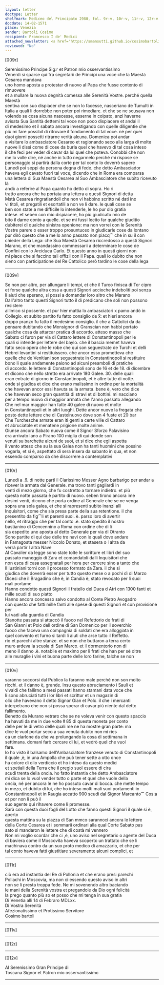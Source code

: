 ```yaml
---
layout: letter
doctype: Letter
shelfmark: Mediceo del Principato 2980, fol. 9r-v, 10r-v, 11r-v, 12r-v
docdate: 14-02-1571
place: Venezia
sender: Bartoli Cosimo
recipient: Francesco I de' Medici
attached_newsletter: <a href="https://smansutti.github.io/cosimobartoli/texts/3080_176/">3080_176</a>
reviewed: "No"
---
```


[009r]  
  
  
Serenissimo Principe Sig:r et Patron mio osservantissimo  
Venerdì si sparse qui fra segretarii de Principi una voce che la Maestà Cesarea mandava  
uno homo aposta a protestar di nuovo al Papa che fusse contento di rimuovere  
et a mullare la nuova degnità comessa alle Serenità Vostre. perché quella Maestà  
sentiva con suo dispiacer che se non lo facesse, nasceriano de Tumulti in  
Italia a quali li dorrebbe non poter poi rimediare. et che se ne scusava non  
volendo se cosa alcuna nascesse, esserne in colpato, anzi haverne  
avisata Sua Santità dettemi tal voce non poco dispiacere et andai il  
di medesimo et il sabato ancora investigando con quelle diligentie che  
più mi fare possibil di ritrovare il fondamento di tal voce. né per quei  
duoi giorni possetti ritrarne verità alcuna. Domenica poi andar  
a visitare lo ambasciatore Cesareo et ragionando seco alla larga di molte  
nuove li dissi come di cose da burla quel che havevo di tal cosa inteso  
il che feci per veder di cavar da lui quel che poteva. Conobbi che non  
me lo volle dire, né anche in tutto negarmelo perché mi rispose se  
personaggio si partirà dalla corte per tal conto lo doverrò sapere  
Lunedì poi seppi da persona degna di fede. che detto Ambasciador  
haveva egli cavato fuori tal voce, dicendo che in Roma era comparsa  
una lettera di Sua Maestà Cesarea al Suo Ambasciatore che subito ricevuto là  
andò a referire al Papa quanto ho detto di sopra. Ho ri  
tratto ancora che ha portata una lettera a questi Signori di detta  
Mstà Cesarea ringratiandoli che non vi habbino scritto né dati ino  
vi titoli, et pregatili et esortatili a non ve li dare. le quali cose se  
ben son state a me difficile lo intenderle, le ho pur dio gratia  
intese. et seben con mio dispiacere, ho più giudicato mio de  
bito il darne conto a quelle. et se mi fussi lecito far qualche giuditio  
dubiterei di qualche sinistra openione: ma non vorrei con le Serenità  
Vostre parere o esser troppo prosuntuoso in giudicarle cose da lontano  
pur dirò questo che a me lo anno passato non piacq⁀ che in su il con  
chieder della Lega: che Sua Maestà Cesarea riccredosso a questi Signori  
Marano, et che mandassino commessarii a determinare le cose de  
Confini con lo Arciduca Carlo. Et questo anno in questi giorni non  
mi piace che si faccino tali offizii con il Papa. quali io dubito che non  
sieno con participatione del Re Cattolico però tardino le cose della lega  
  
---  

[009v]  
  
  
Se non per altro, per allungare li tempi, et che il Turco finisca di Tor cipro  
et forse qualche altra cosa a questi Signori accioche indeboliti poi senza  
li aiuti che sperano, si possi a domandar loro altro che Marano  
Dall'altro tanto questi Signori tutto il dì predicano che soli non possono resistere  
allimico si possente. et pur hier mattia lo ambasciatori x pamo andò in  
Collegio. et subito partito fu fatto consiglio de x̅: et hieri ancora  
doppo pranzo fu fatto il medesimo consiglio. il che a Cattolici da da  
pensare dubitando che Monsignor di Granscian non habbi portato  
qualche cosa da attarcar pratica di accordo. atteso masso che  
Sabato ci furon per via di Cattaro lettere di Constantinopoli per le  
quali si intende per lettere del baylo. che il bascia memet haveva  
fatto seco opera che le robe che qui son seguestrate de Turchi et delli  
Hebrei levantini si restituissero. che ancor esso prometteva che  
quelle che de Venitiani son seguestrate in Constantinopoli si restituire  
bono li quale andamente paiono ad alcuni preamboli di pratiche  
di accordo. le lettere di Constantinopoli sono de 16 et de 18. di dicembre  
et dicono che nello stretto era arrivate 180 Galee. 30. delle quali  
eran entrate di giorno in Constantinopoli, et è altre tutte di notte.  
onde si giudica et dice che erano malissimo in ordine per la mortalità  
che havevan ancor essi havuta su la armata. bene è, vero che dice  
che havevan seco gran quantità di stravi et di bottini. mi nacciano  
per a tempo nuovo di maggior armata che l'anno passato allegando  
Che nel mar maggior han fatte 40 galee di nuovo et molte  
in Constantinopoli et in altri luoghi. Dette ancor nuove la fregata che  
posto dette lettere che di Castelnuovo dove son 4 fuste et 20 bar  
Che Turchesche armate eran iti genti a certe ville di Cattaro  
et abruciatole et menatene prigione molte anime.  
Giunse ancora Sabato nuova come il Signor Sforzo Palavisino  
era arrivato lano a Pirano 100 miglia di qui donde son  
venuti su barchette alcuni de suoi, et si dice che egli aspetta  
il vento atteso che su la sua Galea non ha tanti huomini che possino  
vogarla, et si è, aspettato di sera insera da sabanto in qua, et non  
essendo comparso da che discorrere a contemplativi  
  
---  

[010r]  
  
  
Lunedì a .6. di notte partì il Clarissimo Messer Agno barbarigo per andar a  
ricever la armata dal Generale. ma trovo tanti gagliardi in  
venti di mezo giorno, che fu costretto a tornare indietro. et più  
questa notte passata è partito di nuovo. seben tirono ancora ime  
desimi venti, dicono che porta ordine al Generale che se ne venga  
sopra una sola galea, et che si rapresenti subito inanzi alli  
Inquisitori, come che sia presa parte della sua retentione. il che  
presentito da fig⁀li et parenti suoi. è. parso loro di avertir  
nello, et ritraggo che per tal conto .è. stato spedito il nostro  
bastianino di Cencennino a Roma con ordine che di lì  
sia espedito uno aposta al detto Generale per via di Otranto  
Sono partite di qui due delle tre navi con le quali dove andare  
in Famagosta messer Niccolo Donato, et stasera o l altra da  
verrà partir l altra Nave  
Al Cavalier da legge sono state tolte le scritture et libri del suo  
passato maneggio di Zara et comandatoli dalli Inquisitori che  
non esca di casa assegnatali per hora per carcere sino a tanto che  
Il Iustiniani torni con il processo formato da Zara. il che si  
giudica che doverrà esser per tutto questo mese o a pochi dì di Marzo  
Dicesi che il Bragadino che è, in Candia è, stato revocato per li suoi  
mali portame  
Hanno condotto questi Signori il fratello del Duca d Atri con 1300 fanti et  
mille scudi di suo piatto  
Hanno ancora concesso salvo condotto al Conte Pietro Avogadro  
con questo che fatti mille fanti alle spese di questi Signori et con provisione per  
lui vadi alla guardia di Candia  
Stanotte passata si attaccò il fuoco nel Refettorio de frati di  
San Gianni et Polo dell ordine di San Domenico per il soverchio  
fuoco che faceva una compagnia di soldati che era alloggiata in  
quel convento et furno si tardi li aiuti che arse tutto il Reffetto.  
rio et parechi altre stanze. et se non che buttaron a terra certo  
muro ardeva la scuola di San Marco. et il dormentorio non di  
meno il danno .è. notabile et maximo per li frati che han per sè oltre  
alle muraglie i vini et buona parte delle loro farine, talche se non  
  
---  

[010v]  
  
  
saranno soccorsi dal Publico la faranno male perché non son molto  
ricchi. et il danno è, grande. Insu questo abruciamento i Sauli et  
vivaldi che fallirno a mesi passati hanno stamani data voce che  
li sono abruciati tutti i lor libri et scrittur et un magazin di  
olio che havevano il detto Signor Gian et Polo. il che i mercanti  
interpetrano che non si possa sperar di cavar più niente dal detto  
fallimento.  
Benetto da Murano vetraro che se ne voleva venir con questo spaccio  
ha havuti da me in due volte łł 85 di questa moneta per conto  
delle per le di vetro delle quali me ne ha mostre gran parte: ma  
dice le vuol portar seco a sua venuta dubito non mi ries  
ca un ciarlone da che va prolungando la cosa di sottimana in  
settimana. domani farò cercare di lui, et vedrò quel che vuol  
fare.  
Io ho visto il balsamo dell'Ambasciatore franzese venuto di Constantinopoli  
il quale ,è, in una Ampolla che può tener sette a otto once  
ha colore di olio verdiccio et ho inteso da questo medici  
et spetiali della Terra che il pregio suol essere di cira  
scudi trenta della oncia. ho fatto instantia che detto Ambasciatore  
mi dica se lo vuol vender tutto o parte et quel che vuole della  
oncia, né per ancora le ne ho possuto cavar di bocca. che mette tempo  
in mezo, et dubito di lui, che ho inteso molti mali suoi portamenti in  
Constantinopoli et in Raugia accatto 900 scudi dal Signor Marcanto⁀ Cos:a et por non li può il  
suo agente qui rihavere come li promesse.  
Sarà con questa duoi fogli del Lotto che fanno questi Signori il quale si è, aperto  
questa mattina su la piazza di San mmco sarannoci ancora le lettere  
della Corte Cesarea et i sommarii ordinari alla qual Corte Sabato pas  
sato si mandaron le lettere che di costà mi vennero  
Non mi voglio scordar che ci ,è, uno aviso nel segretario o agente del Duca  
di baviera come il Moscovita haveva scoperto un trattato che se li  
machinava contro da un suo proto medico di amazzarlo, et che per  
tal conto haveva fatti giustitiare severamente alcuni complici, et  
  
---  

[011r]  
  
  
ciò era ad instantia del Re di Pollonia et che erano presi parechi  
Pollachi in Moscovia, ma non ci essendo questo aviso in altri  
non se li presta troppa fede. Ne mi sovenendo altro baciando  
le mani della Serenità vostra et pregandole da Dio ogni felicità  
la prego quanto più so et posso che mi tenga in sua gratia  
Di Venetia alli 14 di Febraro MDLxx.  
Di Vostra Serenità  
Afezionatissimo et Protissimo Servitore  
Cosimo bartoli  
  
---  

[011v]  
  
  
  
---  

[012r]  
  
  
  
---  

[012v]  
  
  
Al Serenissimo Gran Principe di  
Toscana Signor et Patron mio osservantissimo  
  
---  

